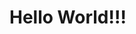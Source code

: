 <html>
  <head>
    <link rel="stylesheet" type="text/css" href="theme.css">
  </head>
  <body>
    <h1>Hello World!!!</h1>
  </body>
</html>
